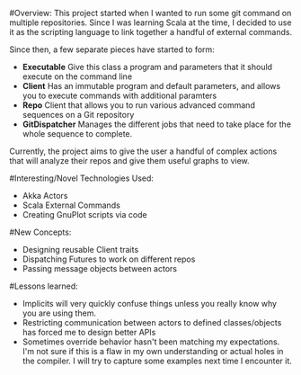 #Overview:
  This project started when I wanted to run some git command on multiple 
  repositories. Since I was learning Scala at the time, I decided to use 
  it as the scripting language to link together a handful of external 
  commands.

  Since then, a few separate pieces have started to form:
- **Executable** 
  Give this class a program and parameters that it should execute on the command line
- **Client**
  Has an immutable program and default parameters, and allows you to execute commands with additional paramters
- **Repo**
  Client that allows you to run various advanced command sequences on a Git repository
- **GitDispatcher**
  Manages the different jobs that need to take place for the whole sequence to complete.
  
Currently, the project aims to give the user a handful of complex actions that will analyze their repos and give them useful graphs to view.

#Interesting/Novel Technologies Used:
  - Akka Actors
  - Scala External Commands
  - Creating GnuPlot scripts via code

#New Concepts:
  - Designing reusable Client traits
  - Dispatching Futures to work on different repos
  - Passing message objects between actors

#Lessons learned:
- Implicits will very quickly confuse things unless you really know why you
  are using them.
- Restricting communication between actors to defined classes/objects has
  forced me to design better APIs 
- Sometimes override behavior hasn't been matching my expectations. I'm not sure if this is a flaw in my own understanding or actual holes in the compiler. I will try to capture some examples next time I encounter it.
